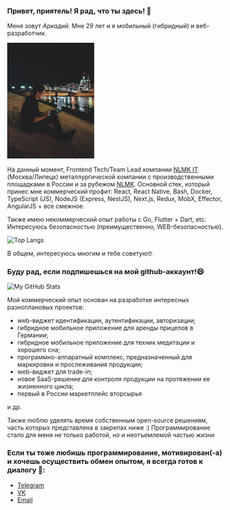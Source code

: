 ### Привет, приятель! Я рад, что ты здесь! 👋

Меня зовут <i>Аркадий</i>. Мне 29 лет и я мобильный (гибридный) и веб-разработчик.

<img src="zhark10.jpg" width="40%">

На данный момент, Frontend Tech/Team Lead компании [NLMK IT](https://it.nlmk.com/ru/) (Москва/Липецк) металлургической компании с производственными площадками в России и за рубежом [NLMK](https://nlmk.com/ru/).
Основной стек, который принес мне коммерческий профит: React, React Native, Bash, Docker, TypeScript (JS), NodeJS (Express, NestJS), Next.js, Redux, MobX, Effector, AngularJS + все смежное.

Также имею некоммерческий опыт работы с Go, Flutter + Dart, etc. Интересуюсь безопасностью (преимущественно, WEB-безопасностью).

![Top Langs](https://github-readme-stats.vercel.app/api/top-langs/?username=zhark10&layout=compact&theme=dark)

В общем, интересуюсь многим и тебе советую🤓

### Буду рад, если подпишешься на мой github-аккаунт!😄
![My GitHub Stats](https://github-readme-stats.vercel.app/api?username=zhark10&show_icons=true&theme=dark)

Мой коммерческий опыт основан на разработке интересных разноплановых проектов: 
- web-виджет идентификации, аутентификации, авторизации; 
- гибридное мобильное приложение для аренды прицепов в Германии;
- гибридное мобильное приложение для техник медитации и хорошего сна;
- программно-аппаратный комплекс, предназначенный для маркировки и прослеживания продукции;
- web-виджет для trade-in;
- новое SaaS-решение для контроля продукции на протяжении ее жизненного цикла;
- первый в России маркетплейс вторсырья

и др.

Также люблю уделять время собственным open-source решениям, часть которых представлена в закрепах ниже :)
Программирование стало для меня не только работой, но и неотъемлемой частью жизни

### Если ты тоже любишь программирование, мотивирован(-а) и хочешь осуществить обмен опытом, я всегда готов к диалогу 💬:
- [Telegram](https://t.me/zhark_10)
- [VK](https://vk.com/a.zharavin)
- [Email](mailto:zharavinarkady@gmail.com)

<!--
**Zhark10/Zhark10** is a ✨ _special_ ✨ repository because its `README.md` (this file) appears on your GitHub profile.

Here are some ideas to get you started:

- 🔭 I’m currently working on ...
- 🌱 I’m currently learning ...
- 👯 I’m looking to collaborate on ...
- 🤔 I’m looking for help with ...
- 💬 Ask me about ...
- 📫 How to reach me: ...
- 😄 Pronouns: ...
- ⚡ Fun fact: ...
-->
